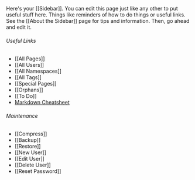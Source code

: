 Here's your [[Sidebar]]. You can edit this page just like any other to put useful stuff here. Things like reminders of how to do things or useful links. See the [[About the Sidebar]] page for tips and information. Then, go ahead and edit it.

###### Useful Links ######

* [[All Pages]]
* [[All Users]]
* [[All Namespaces]]
* [[All Tags]]
* [[Special Pages]]
* [[Orphans]]
* [[To Do]]
* [Markdown Cheatsheet](https://github.com/adam-p/markdown-here/wiki/Markdown-Cheatsheet)

###### Maintenance ######

* [[Compress]]
* [[Backup]]
* [[Restore]]
* [[New User]]
* [[Edit User]]
* [[Delete User]]
* [[Reset Password]]

